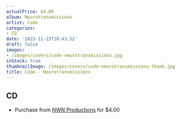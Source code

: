 ```yaml
---
actualPrice: $4.00
album: Neurotransmissions
artist: Code
categories:
- CD
date: '2023-11-23T18:43:32'
draft: false
images:
- /images/covers/code-neurotransmissions.jpg
inStock: true
thumbnailImage: /images/covers/code-neurotransmissions-thumb.jpg
title: Code - Neurotransmissions
---
```


## CD
* Purchase from [NWN Productions](http://shop.nwnprod.com/index.php?route=product/product&path=93&product_id=16668&sort=pd.name&order=ASC) for $4.00
